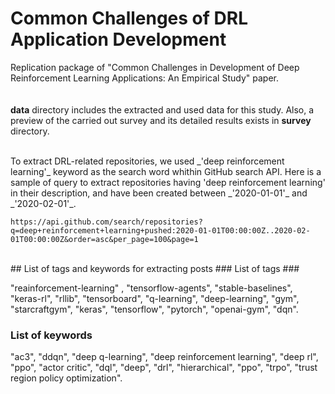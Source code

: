 # Common Challenges of DRL Application Development  
Replication package of "Common Challenges in Development of Deep Reinforcement Learning Applications: An Empirical Study" paper.  
<br>  
**data** directory includes the extracted and used data for this study. Also, a preview of the carried out survey and its detailed results exists in **survey** directory.   

<br>  
To extract DRL-related repositories, we used _'deep reinforcement learning'_ keyword as the search word whithin GitHub search API. Here is a sample of query to extract repositories having 'deep reinforcement learning' in their description, and have been created between _'2020-01-01'_ and _'2020-02-01'_.  

`https://api.github.com/search/repositories?q=deep+reinforcement+learning+pushed:2020-01-01T00:00:00Z..2020-02-01T00:00:00Z&order=asc&per_page=100&page=1`  

<br>
## List of tags and keywords for extracting posts 
### List of tags ###    

"reainforcement-learning" , "tensorflow-agents", "stable-baselines", "keras-rl", "rllib", "tensorboard", "q-learning", "deep-learning", "gym", "starcraftgym", "keras", "tensorflow", "pytorch", "openai-gym", "dqn".  

### List of keywords ###  

"ac3", "ddqn", "deep q-learning", "deep reinforcement learning", "deep rl", "ppo", "actor critic", "dql", "deep", "drl", "hierarchical", "ppo", "trpo", "trust region policy optimization".  
